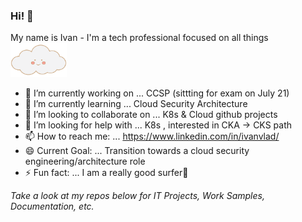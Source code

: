 ### Hi! 👋
My name is Ivan - I'm a tech professional focused on all things <img src="https://github.com/IvanVlademirS/IvanVlademirS/blob/6a3eb49dcefc1b579d680e5116ff7df3bc8540b1/a992fda7d46e66609b14edb33d03af0cbc9a7997r1-500-330_hq.gif" width="90" height="55">
- 🔭 I’m currently working on ... CCSP (sittting for exam on July 21)
- 🌱 I’m currently learning ... Cloud Security Architecture
- 👯 I’m looking to collaborate on ... K8s & Cloud github projects
- 🤔 I’m looking for help with ... K8s , interested in CKA -> CKS path
- 📫 How to reach me: ... https://www.linkedin.com/in/ivanvlad/
- 😄 Current Goal: ... Transition towards a cloud security engineering/architecture role
- ⚡ Fun fact: ... I am a really good surfer🌊

*Take a look at my repos below for IT Projects, Work Samples, Documentation, etc.* 



